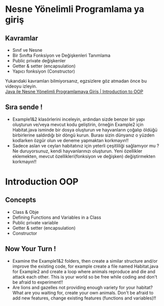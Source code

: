 # Nesne Yönelimli Programlama ya giriş

## Kavramlar
- Sınıf ve Nesne
- Bir Sınıfta Fonksiyon ve Değişkenleri Tanımlama
- Public private değişkenler
- Getter & setter (encapsulation)
- Yapıcı fonksiyon (Constructor)

Yukarıdaki kavramları bilmiyorsanız, egzsizlere göz atmadan önce bu videoyu izleyin. <br>
[Java ile Nesne Yönelimli Programlamaya Giriş | Introduction to OOP](https://www.youtube.com/watch?v=5vhpTxv2CTQ)

## Sıra sende !
- Example1&2 klasörlerini inceleyin, ardından sizde benzer bir yapı oluşturun ve/veya mevcut kodu geliştirin, örneğin Example2 için Habitat.java isminde bir dosya oluşturun ve hayvanların çoğalıp öldüğü birbirlerine saldırdığı bir döngü kurun. Burası sizin dünyanız o yüzden kodlarken özgür olun ve deneme yapmaktan korkmayın!!
- Sadece aslan ve ceylan habitatınız için yeterli çeşitliliği sağlamıyor mu ? Ne duruyorsunuz, kendi hayvanlarınızı oluşturun. Yeni özellikler eklemekten, mevcut özellikleri(fonksiyon ve değişken) değiştirmekten korkmayın!!


# Introduction OOP

## Concepts
- Class & Obje
- Defining Functions and Variables in a Class
- Public private variable
- Getter & setter (encapsulation)
- Constructor

## Now Your Turn !
- Examine the Example1&2 folders, then create a similar structure and/or improve the existing code, for example create a file named Habitat.java for Example2 and create a loop where animals reproduce and die and attack each other. This is your world so be free while coding and don't be afraid to experiment!!
- Are lions and gazelles not providing enough variety for your habitat? What are you waiting for, create your own animals. Don't be afraid to add new features, change existing features (functions and variables)!!




